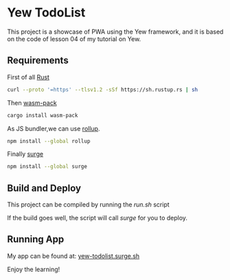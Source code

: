 # Yew TodoList

This project is a showcase of PWA using the Yew framework, and it is based on the code of lesson 04 of my tutorial on Yew.

## Requirements

First of all [Rust](https://www.rust-lang.org/tools/install)

```bash
curl --proto '=https' --tlsv1.2 -sSf https://sh.rustup.rs | sh
```

Then [wasm-pack](https://rustwasm.github.io/wasm-pack/)

```bash
cargo install wasm-pack
```

As JS bundler,we can use [rollup](https://rollupjs.org).

```sh
npm install --global rollup
```

Finally [surge](https://surge.sh/)

```bash
npm install --global surge
```

## Build and Deploy

This project can be compiled by running the _run.sh_ script

If the build goes well, the script will call _surge_ for you to deploy.

## Running App

My app can be found at: [yew-todolist.surge.sh](http://yew-todolist.surge.sh/)

Enjoy the learning!

